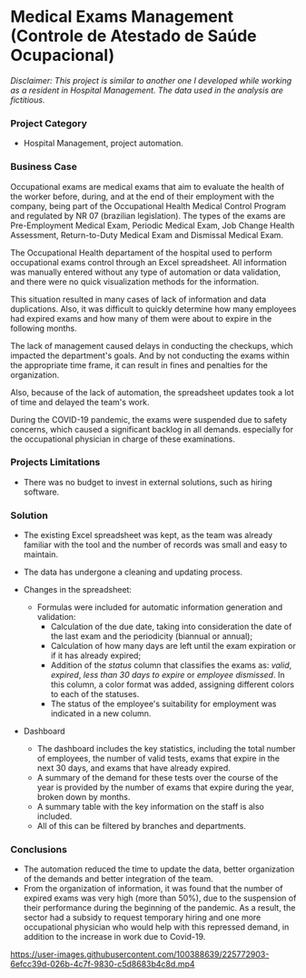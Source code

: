 # Medical Exams Management (Controle de Atestado de Saúde Ocupacional)

*Disclaimer: This project is similar to another one I developed while working as a resident in Hospital Management. The data used in the analysis are fictitious.*

### Project Category

* Hospital Management, project automation.

### Business Case

Occupational exams are medical exams that aim to evaluate the health of the worker before, during, and at the end of their employment with the company, being part of the Occupational Health Medical Control Program and regulated by NR 07 (brazilian legislation). The types of the exams are Pre-Employment Medical Exam, Periodic Medical Exam, Job Change Health Assessment, Return-to-Duty Medical Exam and Dismissal Medical Exam.

The Occupational Health departament of the hospital used to perform occupational exams control through an Excel spreadsheet. All information was manually entered without any type of automation or data validation, and there were no quick visualization methods for the information.

This situation resulted in many cases of lack of information and data duplications. Also, it was difficult to quickly determine how many employees had expired exams and how many of them were about to expire in the following months.

The lack of management caused delays in conducting the checkups, which impacted the department's goals. And by not conducting the exams within the appropriate time frame, it can result in fines and penalties for the organization.

Also, because of the lack of automation, the spreadsheet updates took a lot of time and delayed the team's work.

During the COVID-19 pandemic, the exams were suspended due to safety concerns, which caused a significant backlog in all demands. especially for the occupational physician in charge of these examinations.

### Projects Limitations

* There was no budget to invest in external solutions, such as hiring software.

### Solution

* The existing Excel spreadsheet was kept, as the team was already familiar with the tool and the number of records was small and easy to maintain.
* The data has undergone a cleaning and updating process.

* Changes in the spreadsheet:
     * Formulas were included for automatic information generation and validation:
          * Calculation of the due date, taking into consideration the date of the last exam and the periodicity (biannual or annual);
          * Calculation of how many days are left until the exam expiration or if it has already expired;
          * Addition of the *status* column that classifies the exams as: *valid*, *expired*, *less than 30 days to expire* or *employee dismissed*. In this column, a color format was added, assigning different colors to each of the statuses.
          * The status of the employee's suitability for employment was indicated in a new column.

* Dashboard
     * The dashboard includes the key statistics, including the total number of employees, the number of valid tests, exams that expire in the next 30 days, and exams that have already expired. 
     * A summary of the demand for these tests over the course of the year is provided by the number of exams that expire during the year, broken down by months. 
     * A summary table with the key information on the staff is also included.
     * All of this can be filtered by branches and departments.


### Conclusions

* The automation reduced the time to update the data, better organization of the demands and better integration of the team.
* From the organization of information, it was found that the number of expired exams was very high (more than 50%), due to the suspension of their performance during the beginning of the pandemic. As a result, the sector had a subsidy to request temporary hiring and one more occupational physician who would help with this repressed demand, in addition to the increase in work due to Covid-19.


https://user-images.githubusercontent.com/100388639/225772903-6efcc39d-026b-4c7f-9830-c5d8683b4c8d.mp4


